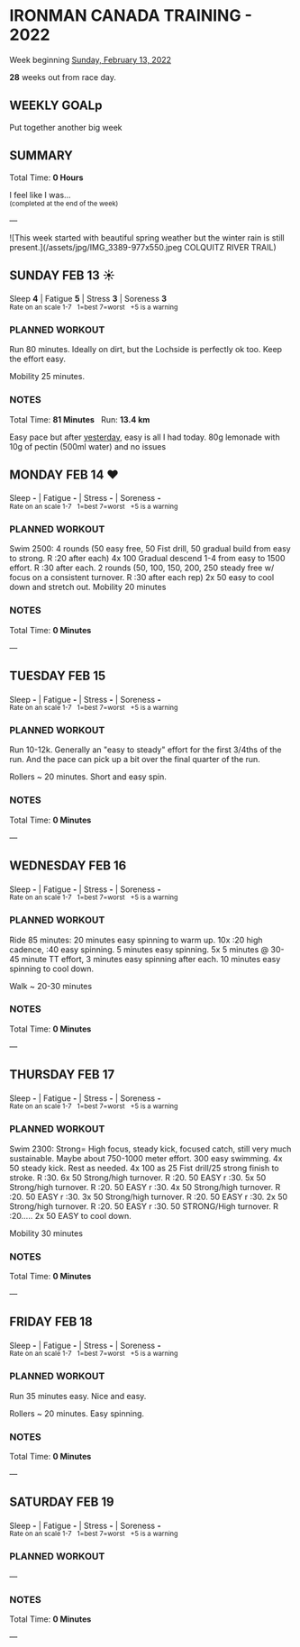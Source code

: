 # IRONMAN CANADA TRAINING - 2022
Week beginning [Sunday, February 13, 2022](javascript:flick('sun');)

**28** weeks out from race day.

## WEEKLY GOALp
Put together another big week

## SUMMARY
Total Time: **0 Hours**

I feel like I was...
<br /><sup>(completed at the end of the week)</sup>

&mdash;

![This week started with beautiful spring weather but the winter rain is still present.](/assets/jpg/IMG_3389-977x550.jpeg COLQUITZ RIVER TRAIL)

## SUNDAY FEB 13 ☀️
Sleep **4** | Fatigue **5** | Stress **3** | Soreness **3**
<sup><br />Rate on an scale 1-7 &nbsp; 1=best 7=worst &nbsp; +5 is a warning</sup>

### PLANNED WORKOUT
Run 80 minutes. Ideally on dirt, but the Lochside is perfectly ok too. 
Keep the effort easy.

Mobility 25 minutes.

### NOTES
Total Time: **81 Minutes** &nbsp; Run: **13.4 km**

Easy pace but after [yesterday](ironman2022-29weeksout?sat), easy is all I had today.  80g lemonade with 10g of pectin (500ml water) and no issues

<!---->
## MONDAY FEB 14 ❤️
Sleep **-** | Fatigue **-** | Stress **-** | Soreness **-**
<sup><br />Rate on an scale 1-7 &nbsp; 1=best 7=worst &nbsp; +5 is a warning</sup>

### PLANNED WORKOUT
Swim 2500: 
4 rounds (50 easy free, 50 Fist drill, 50 gradual build from easy to strong. R :20 after each)
4x 100 Gradual descend 1-4 from easy to 1500 effort. R :30 after each. 
2 rounds (50, 100, 150, 200, 250 steady free w/ focus on a consistent turnover. R :30 after each rep) 
2x 50 easy to cool down and stretch out. 
Mobility 20 minutes

### NOTES
Total Time: **0 Minutes**

&mdash;  

<!---->
## TUESDAY FEB 15
Sleep **-** | Fatigue **-** | Stress **-** | Soreness **-**
<sup><br />Rate on an scale 1-7 &nbsp; 1=best 7=worst &nbsp; +5 is a warning</sup>

### PLANNED WORKOUT
Run 10-12k. Generally an "easy to steady" effort for the first 3/4ths of the run. And the pace can pick up a bit over the final quarter of the run.

Rollers ~ 20 minutes. Short and easy spin.

### NOTES
Total Time: **0 Minutes**

&mdash;  

<!---->
## WEDNESDAY FEB 16
Sleep **-** | Fatigue **-** | Stress **-** | Soreness **-**
<sup><br />Rate on an scale 1-7 &nbsp; 1=best 7=worst &nbsp; +5 is a warning</sup>

### PLANNED WORKOUT
Ride 85 minutes: 
20 minutes easy spinning to warm up. 
10x :20 high cadence, :40 easy spinning. 
5 minutes easy spinning. 
5x 5 minutes @ 30-45 minute TT effort, 3 minutes easy spinning after each.
10 minutes easy spinning to cool down. 

Walk ~ 20-30 minutes

### NOTES
Total Time: **0 Minutes**

&mdash;  

<!---->
## THURSDAY FEB 17
Sleep **-** | Fatigue **-** | Stress **-** | Soreness **-**
<sup><br />Rate on an scale 1-7 &nbsp; 1=best 7=worst &nbsp; +5 is a warning</sup>

### PLANNED WORKOUT
Swim 2300: Strong= High focus, steady kick, focused catch, still very much sustainable. Maybe about 750-1000 meter effort. 
300 easy swimming. 4x 50 steady kick. Rest as needed.
4x 100 as 25 Fist drill/25 strong finish to stroke. R :30. 
6x 50 Strong/high turnover. R :20. 50 EASY r :30. 
5x 50 Strong/high turnover. R :20. 50 EASY r :30. 
4x 50 Strong/high turnover. R :20. 50 EASY r :30. 
3x 50 Strong/high turnover. R :20. 50 EASY r :30. 
2x 50 Strong/high turnover. R :20. 50 EASY r :30. 
50 STRONG/High turnover. R :20.....
2x 50 EASY to cool down.

Mobility 30 minutes  

### NOTES
Total Time: **0 Minutes**

&mdash;  

<!---->
## FRIDAY FEB 18
Sleep **-** | Fatigue **-** | Stress **-** | Soreness **-**
<sup><br />Rate on an scale 1-7 &nbsp; 1=best 7=worst &nbsp; +5 is a warning</sup>

### PLANNED WORKOUT
Run 35 minutes easy. Nice and easy.
 
Rollers ~ 20 minutes. Easy spinning.

### NOTES
Total Time: **0 Minutes**

&mdash;  

<!---->
## SATURDAY FEB 19
Sleep **-** | Fatigue **-** | Stress **-** | Soreness **-**
<sup><br />Rate on an scale 1-7 &nbsp; 1=best 7=worst &nbsp; +5 is a warning</sup>

### PLANNED WORKOUT
&mdash;  

### NOTES
Total Time: **0 Minutes**

&mdash;  
